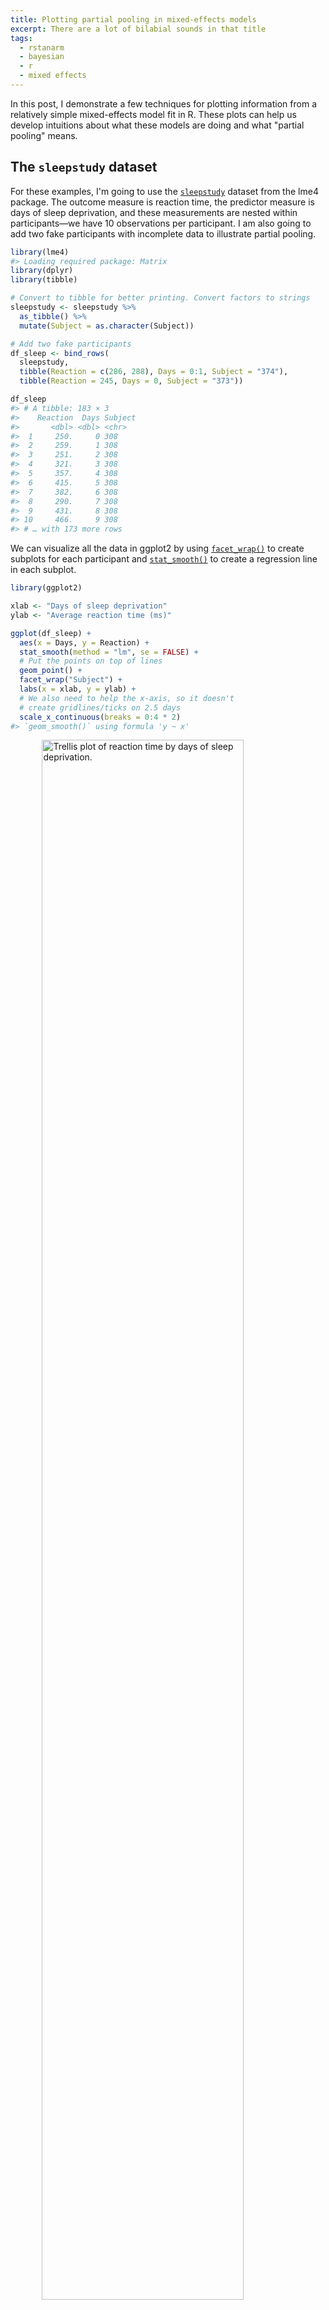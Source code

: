 ```yaml
---
title: Plotting partial pooling in mixed-effects models
excerpt: There are a lot of bilabial sounds in that title
tags:
  - rstanarm
  - bayesian
  - r
  - mixed effects
---
```




In this post, I demonstrate a few techniques for plotting information
from a relatively simple mixed-effects model fit in R. These plots can
help us develop intuitions about what these models are doing and what
"partial pooling" means.


## The `sleepstudy` dataset

For these examples, I'm going to use the
[`sleepstudy`](https://rdrr.io/pkg/lme4/man/sleepstudy.html) dataset from the lme4 package. The
outcome measure is reaction time, the predictor measure is days of sleep
deprivation, and these measurements are nested within participants—we
have 10 observations per participant. I am also going to add two fake
participants with incomplete data to illustrate partial pooling.


```r
library(lme4)
#> Loading required package: Matrix
library(dplyr)
library(tibble)

# Convert to tibble for better printing. Convert factors to strings
sleepstudy <- sleepstudy %>% 
  as_tibble() %>% 
  mutate(Subject = as.character(Subject))

# Add two fake participants
df_sleep <- bind_rows(
  sleepstudy,
  tibble(Reaction = c(286, 288), Days = 0:1, Subject = "374"),
  tibble(Reaction = 245, Days = 0, Subject = "373"))

df_sleep
#> # A tibble: 183 × 3
#>    Reaction  Days Subject
#>       <dbl> <dbl> <chr>  
#>  1     250.     0 308    
#>  2     259.     1 308    
#>  3     251.     2 308    
#>  4     321.     3 308    
#>  5     357.     4 308    
#>  6     415.     5 308    
#>  7     382.     6 308    
#>  8     290.     7 308    
#>  9     431.     8 308    
#> 10     466.     9 308    
#> # … with 173 more rows
```

We can visualize all the data in ggplot2 by using
[`facet_wrap()`](https://rdrr.io/pkg/ggplot2/man/facet_wrap.html) to create subplots for each
participant and [`stat_smooth()`](https://rdrr.io/pkg/ggplot2/man/geom_smooth.html) to create a
regression line in each subplot.


```r
library(ggplot2)

xlab <- "Days of sleep deprivation"
ylab <- "Average reaction time (ms)"

ggplot(df_sleep) + 
  aes(x = Days, y = Reaction) + 
  stat_smooth(method = "lm", se = FALSE) +
  # Put the points on top of lines
  geom_point() +
  facet_wrap("Subject") +
  labs(x = xlab, y = ylab) + 
  # We also need to help the x-axis, so it doesn't 
  # create gridlines/ticks on 2.5 days
  scale_x_continuous(breaks = 0:4 * 2)
#> `geom_smooth()` using formula 'y ~ x'
```

<img src="/figs/2017-06-22-plotting-partial-pooling-in-mixed-effects-models/facet-plot-1.png" title="Trellis plot of reaction time by days of sleep deprivation." alt="Trellis plot of reaction time by days of sleep deprivation." width="80%" style="display: block; margin: auto;" />

By the way, ggplot2 doesn't draw the regression lines outside of the
range of the data unless we set `fullrange = TRUE`. That's a helpful
feature for 374!


**Update: Douglas Bates did it first.** Someone sent me a link to [a
slide deck by Douglas
Bates](http://lme4.r-forge.r-project.org/slides/2011-03-16-Amsterdam/2Longitudinal.pdf),
lead author of the lme4 package, where he has some plots just like the
ones I demo in this post. He uses the `sleepstudy` dataset too---it's
his R package and his teaching dataset, after all---so the similarities
are uncanny but accidental. Origin of this post: I was [asked on
twitter](https://twitter.com/tcarpenter216/status/870746903889170432)
how to make a facet plot of a mixed effects model, [wrote up a quick
demo](http://rpubs.com/tjmahr/ggplot2-lme4-facet-plot) using the
convenient `sleepstudy` dataset, and then fleshed that demo into a
tutorial. By using his teaching dataset to illustrate some partial
pooling concepts, I ended up recreating some of his work on accident.
😬 [*Sept. 14, 2017*]
{: .notice--info}

## Complete pooling and no pooling models

Each one of these panels plotted above shows an independently estimated
regression line. This approach to fitting a separate line for each
participant is sometimes called the **no pooling** model because none of
the information from different participants is combined or *pooled*
together.

We fit a separate line for each cluster of data, unaware that any of the
other participants exist. The [`lmList()`](https://rdrr.io/pkg/lme4/man/lmList.html) function in
lme4 automates this process.


```r
df_no_pooling <- lmList(Reaction ~ Days | Subject, df_sleep) %>% 
  coef() %>% 
  # Subject IDs are stored as row-names. Make them an explicit column
  rownames_to_column("Subject") %>% 
  rename(Intercept = `(Intercept)`, Slope_Days = Days) %>% 
  add_column(Model = "No pooling") %>% 
  # Remove the participant who only had one data-point
  filter(Subject != "373")

head(df_no_pooling)
#>   Subject Intercept Slope_Days      Model
#> 1     308  244.1927  21.764702 No pooling
#> 2     309  205.0549   2.261785 No pooling
#> 3     310  203.4842   6.114899 No pooling
#> 4     330  289.6851   3.008073 No pooling
#> 5     331  285.7390   5.266019 No pooling
#> 6     332  264.2516   9.566768 No pooling
```

In contrast, we might consider a **complete pooling** model where all
the information from the participants is combined together. We fit a
single line for the combined data set, unaware that the data came from
different participants.


```r
# Fit a model on all the data pooled together
m_pooled <- lm(Reaction ~ Days, df_sleep) 

# Repeat the intercept and slope terms for each participant
df_pooled <- tibble(
  Model = "Complete pooling",
  Subject = unique(df_sleep$Subject),
  Intercept = coef(m_pooled)[1], 
  Slope_Days = coef(m_pooled)[2]
)

head(df_pooled)
#> # A tibble: 6 × 4
#>   Model            Subject Intercept Slope_Days
#>   <chr>            <chr>       <dbl>      <dbl>
#> 1 Complete pooling 308          252.       10.3
#> 2 Complete pooling 309          252.       10.3
#> 3 Complete pooling 310          252.       10.3
#> 4 Complete pooling 330          252.       10.3
#> 5 Complete pooling 331          252.       10.3
#> 6 Complete pooling 332          252.       10.3
```

We can compare these two approaches. Instead of calculating the
regression lines with `stat_smooth()`, we can use
[`geom_abline()`](https://rdrr.io/pkg/ggplot2/man/geom_abline.html) to draw the lines from our dataframe
of intercept and slope parameters.


```r
# Join the raw data so we can use plot the points and the lines.
df_models <- bind_rows(df_pooled, df_no_pooling) %>% 
  left_join(df_sleep, by = "Subject")

p_model_comparison <- ggplot(df_models) + 
  aes(x = Days, y = Reaction) + 
  # Set the color mapping in this layer so the points don't get a color
  geom_abline(
    aes(intercept = Intercept, slope = Slope_Days, color = Model),
    size = .75
  ) + 
  geom_point() +
  facet_wrap("Subject") +
  labs(x = xlab, y = ylab) + 
  scale_x_continuous(breaks = 0:4 * 2) + 
  # Fix the color palette 
  scale_color_brewer(palette = "Dark2") + 
  theme(legend.position = "top", legend.justification = "left")

p_model_comparison
```

<img src="/figs/2017-06-22-plotting-partial-pooling-in-mixed-effects-models/pooling-vs-no-pooling-1.png" title="Same trellis plot as above but with two regression lines per subplot to compare the two models." alt="Same trellis plot as above but with two regression lines per subplot to compare the two models." width="80%" style="display: block; margin: auto;" />

If we stare at this plot, a few things become apparent. The complete
pooling model estimates a single line, and we see that same line drawn
on every facet. One advantage is that the model can make a guess about
the line for 373 who only has one observation. That model looks pretty
terrible elsewhere—309, 310, etc.—because nobody is perfectly average.
In contrast, the no pooling model can follow the data, fitting the sharp
trend upwards in 308 and even capturing the negative slope in 335.

(Here's a fun question: Which approach has the better guess for 374's
line?)

The no pooling model cannot make a guess about 373. In [*Statistical
Rethinking*](http://xcelab.net/rm/statistical-rethinking/), McElreath
says these models have amnesia 😯:

> Many statistical models also have anterograde amnesia. As the models
> move from one cluster—individual, group, location—in the data to
> another, estimating parameters for each cluster, they forget
> everything about the previous clusters. They behave this way, because
> the assumptions force them to. Any of the models from previous
> chapters that used dummy variables to handle categories are programmed
> for amnesia. These models implicitly assume that nothing learned about
> any one category informs estimates for the other categories—the
> parameters are independent of one another and learn from completely
> separate portions of the data. This would be like forgetting you had
> ever been in a café, each time you go to a new café. Cafés do differ,
> but they are also alike.

Once the no pooling model draws the line for 372, and it completely
forgets everything it has seen and moves on to 373. It has to skip 373
because it cannot estimate a line from a single point, and it moves on.


## Improving estimates with a mixed-effects model

We can do better with mixed-effects models. In these models, we pool
information from all the lines together to improve our estimates of each
individual line. This approach is sometimes called **partial pooling**.
In particular, after seeing the 18 trend lines for the participants with
complete data, we can make an informed guess about the trend lines for
the two participants with incomplete data.

We can fit a classical mixed-effects model with the lme4 package:


```r
m <- lmer(Reaction ~ 1 + Days + (1 + Days | Subject), df_sleep)
arm::display(m)
#> lmer(formula = Reaction ~ 1 + Days + (1 + Days | Subject), data = df_sleep)
#>             coef.est coef.se
#> (Intercept) 252.54     6.43 
#> Days         10.45     1.54 
#> 
#> Error terms:
#>  Groups   Name        Std.Dev. Corr 
#>  Subject  (Intercept) 24.14         
#>           Days         5.92    0.07 
#>  Residual             25.48         
#> ---
#> number of obs: 183, groups: Subject, 20
#> AIC = 1783.4, DIC = 1787.8
#> deviance = 1779.6
```

The first two `coef.est` items are the "fixed effects" estimates; they
reflect the average intercept and slope parameters. For this example,
the values are practically the same as the complete-pooling estimates.
This model assumes that each participant's individual intercept and
slope parameters are deviations from this average, and these random
deviations drawn from a distribution of possible intercept and slope
parameters. These are "randomly varying" or "random effects". The
information in the `Error terms` area describes the distribution of the
effects. Because we have both fixed and random effects, we have a
"mixed-effects" model. Hence the name.

To visualize these estimates, we extract each participant's intercept
and slope using [`coef()`](https://rdrr.io/pkg/lme4/man/merMod-class.html).


```r
# Make a dataframe with the fitted effects
df_partial_pooling <- coef(m)[["Subject"]] %>% 
  rownames_to_column("Subject") %>% 
  as_tibble() %>% 
  rename(Intercept = `(Intercept)`, Slope_Days = Days) %>% 
  add_column(Model = "Partial pooling")

head(df_partial_pooling)
#> # A tibble: 6 × 4
#>   Subject Intercept Slope_Days Model          
#>   <chr>       <dbl>      <dbl> <chr>          
#> 1 308          254.      19.6  Partial pooling
#> 2 309          212.       1.73 Partial pooling
#> 3 310          213.       4.91 Partial pooling
#> 4 330          275.       5.64 Partial pooling
#> 5 331          274.       7.39 Partial pooling
#> 6 332          261.      10.2  Partial pooling
```

Update the previous plot with a dataframe of all three models'
estimates.


```r
df_models <- bind_rows(df_pooled, df_no_pooling, df_partial_pooling) %>% 
  left_join(df_sleep, by = "Subject")

# Replace the data-set of the last plot
p_model_comparison %+% df_models
```

<img src="/figs/2017-06-22-plotting-partial-pooling-in-mixed-effects-models/partial-pooling-vs-others-1.png" title="Update of previous plot with partially pooled regression lines added." alt="Update of previous plot with partially pooled regression lines added." width="80%" style="display: block; margin: auto;" />

Most of the time, the no pooling and partial pooling lines are on top of
each other. But when the two differ, it's because the partial pooling
model's line is pulled slightly towards the complete-pooling line.

We can appreciate the differences by zooming in on some participants.


```r
df_zoom <- df_models %>% 
  filter(Subject %in% c("335", "350", "373", "374"))

p_model_comparison %+% df_zoom
```

<img src="/figs/2017-06-22-plotting-partial-pooling-in-mixed-effects-models/zoomed-in-partial-pooling-1.png" title="Trellis plot of four participants to highlight the fine differences among the regression lines." alt="Trellis plot of four participants to highlight the fine differences among the regression lines." width="80%" style="display: block; margin: auto;" />

The negative line for 335 from the no pooling model gets a flatter slope
in the partial pooling model. The model knows that negative trends are
rather unlikely, so the it hedges its bets and pulls that line towards
the group average. Something similar happens with 350 where a sharp
slope is slightly attenuated. For the participants with incomplete data,
the partial pooling model is much more like the complete pooling model.
The complete pooling and the partial pooling lines are basically
parallel—i.e, they have the same slope. That's a reasonable guess given
so little information.


## It's shrinkage

The partial pooling model pulls more extreme estimates towards an
overall average. We can visualize this effect by plotting a scatterplot
of intercept and slope parameters from each model and connecting
estimates for the same participant.


```r
# Also visualize the point for the fixed effects
df_fixef <- tibble(
  Model = "Partial pooling (average)",
  Intercept = fixef(m)[1],
  Slope_Days = fixef(m)[2]
)

# Complete pooling / fixed effects are center of gravity in the plot
df_gravity <- df_pooled %>% 
  distinct(Model, Intercept, Slope_Days) %>% 
  bind_rows(df_fixef)
df_gravity
#> # A tibble: 2 × 3
#>   Model                     Intercept Slope_Days
#>   <chr>                         <dbl>      <dbl>
#> 1 Complete pooling               252.       10.3
#> 2 Partial pooling (average)      253.       10.5

df_pulled <- bind_rows(df_no_pooling, df_partial_pooling)

ggplot(df_pulled) + 
  aes(x = Intercept, y = Slope_Days, color = Model, shape = Model) + 
  geom_point(size = 2) + 
  geom_point(
    data = df_gravity, 
    size = 5,
    # Prevent size-5 point from showing in legend keys
    show.legend = FALSE
  ) + 
  # Draw an arrow connecting the observations between models
  geom_path(
    aes(group = Subject, color = NULL), 
    arrow = arrow(length = unit(.02, "npc")),
    show.legend = FALSE
  ) + 
  # Use ggrepel to jitter the labels away from the points
  ggrepel::geom_text_repel(
    aes(label = Subject, color = NULL), 
    data = df_no_pooling,
    show.legend = FALSE
  ) + 
  # Don't forget 373
  ggrepel::geom_text_repel(
    aes(label = Subject, color = NULL), 
    data = filter(df_partial_pooling, Subject == "373"),
    show.legend = FALSE
  ) + 
  theme(
    legend.position = "bottom", 
    legend.justification = "right"
  ) + 
  ggtitle("Pooling of regression parameters") + 
  xlab("Intercept estimate") + 
  ylab("Slope estimate") + 
  scale_shape_manual(values = c(15:18)) +
  scale_color_brewer(palette = "Dark2") 
```

<img src="/figs/2017-06-22-plotting-partial-pooling-in-mixed-effects-models/shrinkage-plot-1.png" title="Scatterplot of the model parameters showing how estimates from the no pooling model are pulled towards the completely pooled value." alt="Scatterplot of the model parameters showing how estimates from the no pooling model are pulled towards the completely pooled value." width="80%" style="display: block; margin: auto;" />

The average intercept and slope act like a center of gravity, pulling
values parameter estimates towards it. Hmm, maybe gravity is not quite
the right analogy, because the pull is greater for more extreme values.
The lines near that center point are very short; they get adjusted very
little. The lines in general get longer as we move away from the
complete pooling estimate. The fewer the observations in a cluster
(here, participants), the more information is borrowed from other
clusters, and the greater the pull towards the average estimate.
Participant 373 had one observation, so their slope estimate is the
average. Likewise, 374 had only two observations, so they get pulled the
farthest and receive a slope estimate near the overall average.

This effect is sometimes called *shrinkage*, because more extreme values
shrinkage are pulled towards a more reasonable, more average value. In
[the lme4 book](http://lme4.r-forge.r-project.org/), Douglas Bates
provides an alternative to *shrinkage*:

> The term "shrinkage" may have negative connotations. John Tukey
> preferred to refer to the process as the estimates for individual
> subjects "borrowing strength" from each other. This is a fundamental
> difference in the models underlying mixed-effects models versus
> strictly fixed effects models. In a mixed-effects model we assume that
> the levels of a grouping factor are a selection from a population and,
> as a result, can be expected to share characteristics to some degree.
> Consequently, the predictions from a mixed-effects model are
> attenuated relative to those from strictly fixed-effects models.

Shrinkage, borrowing strength 💪 ... Another term would also be
*regularization* if we think about how the model avoids overfitting by
the taming extreme estimates.

**This feature is why I use mixed effects models in my work.** If I have
a speech discrimination experiment and I want to describe a child's
speech perception ability, I am going to use the partially pooled,
shrunken, strength-borrowing, regularized, model-derived estimate of
their ability, because it uses more information. It's that simple to me.
Other disciplines might highlight other reasons to use these models, but
for me, it's partially pooling information that's the most attractive
feature.


## A topographic map of parameters

For the next visualization, we are going to visualize the distribution
of randomly varying effects. Honestly, I am partly including it just so
that I have a working ggplot2 version of how to make this plot online.
It's not a routine visualization, but it reveals a little more about
where estimates are being pulled towards.

I already remarked that the model estimates a distribution of intercept
and slope effects. We know where the center of that distribution is:
It's the fixed effects estimate, the center of gravity in the last plot.
What the model also needs to estimate is the variability/spread of
values around that center. Also, intercepts and slopes might be
correlated: Maybe the effect of an additional day on reaction time is
diminished for participants who are slower to respond in general. So,
the model also estimates the correlation of those effects too.

Imagine that the last plot is a landscape, and fixed effects point is
the peak of a hill. What were are going to do is draw a topographic map
with contour lines to show different elevation regions on that hill.

First, we need to extract the covariance matrix estimated by the model.


```r
# Extract the matrix
cov_mat <- VarCorr(m)[["Subject"]]

# Strip off some details so that just the useful part is printed
attr(cov_mat, "stddev") <- NULL
attr(cov_mat, "correlation") <- NULL
cov_mat
#>             (Intercept)      Days
#> (Intercept)  582.717345  9.897673
#> Days           9.897673 35.033088
```

The [`ellipse()`](https://rdrr.io/pkg/ellipse/man/ellipse.html) function takes a covariance matrix, a
center value, and quantile/confidence level and returns the points from
an oval around the center at the given confidence level. We create five
ellipses for different quantile levels.


```r
library(ellipse)
#> 
#> Attaching package: 'ellipse'
#> The following object is masked from 'package:graphics':
#> 
#>     pairs

# Helper function to make a data-frame of ellipse points that 
# includes the level as a column
make_ellipse <- function(cov_mat, center, level) {
  ellipse(cov_mat, centre = center, level = level) %>%
    as.data.frame() %>%
    add_column(level = level) %>% 
    as_tibble()
}

center <- fixef(m)
levels <- c(.1, .3, .5, .7, .9)

# Create an ellipse dataframe for each of the levels defined 
# above and combine them
df_ellipse <- levels %>%
  lapply(
    function(x) make_ellipse(cov_mat, center, level = x)
  ) %>% 
  bind_rows() %>% 
  rename(Intercept = `(Intercept)`, Slope_Days = Days)

df_ellipse
#> # A tibble: 500 × 3
#>    Intercept Slope_Days level
#>        <dbl>      <dbl> <dbl>
#>  1      261.       12.4   0.1
#>  2      260.       12.6   0.1
#>  3      260.       12.7   0.1
#>  4      259.       12.8   0.1
#>  5      258.       12.8   0.1
#>  6      258.       12.9   0.1
#>  7      257.       13.0   0.1
#>  8      257.       13.0   0.1
#>  9      256.       13.1   0.1
#> 10      255.       13.1   0.1
#> # … with 490 more rows
```

Then we add them onto our previous plot.


```r
ggplot(df_pulled) + 
  aes(x = Intercept, y = Slope_Days, color = Model, shape = Model) + 
  # Draw contour lines from the distribution of effects
  geom_path(
    aes(group = level, color = NULL, shape = NULL), 
    data = df_ellipse, 
    linetype = "dashed", 
    color = "grey40"
  ) + 
  geom_point(
    aes(shape = Model),
    data = df_gravity, 
    size = 5,
    show.legend = FALSE
  ) + 
  geom_point(size = 2) + 
  geom_path(
    aes(group = Subject, color = NULL), 
    arrow = arrow(length = unit(.02, "npc")),
    show.legend = FALSE
  ) + 
  theme(
    legend.position = "bottom", 
    legend.justification = "right"
  ) + 
  ggtitle("Topographic map of regression parameters") + 
  xlab("Intercept estimate") + 
  ylab("Slope estimate") + 
  scale_color_brewer(palette = "Dark2") +
  scale_shape_manual(values = c(15:18))
```

<img src="/figs/2017-06-22-plotting-partial-pooling-in-mixed-effects-models/topgraphic-map-1-1.png" title="The scatterplot of shrinkage of regression parameters updated with contour lines to show different confidence regions." alt="The scatterplot of shrinkage of regression parameters updated with contour lines to show different confidence regions." width="80%" style="display: block; margin: auto;" />

The ellipses provide a little more information about where the estimates
are being pulled. Even if some of the points are not being pulled
directly towards the center of gravity, nearly all of them are being
pulled into a higher confidence region.

There are a few tweaks we might consider for this plot. I don't think
the ovals need to be contained in the plot. The points are more
important, and the plotting boundaries should be set with respect to the
points. We can redefine the limits by using
[`coord_cartesian()`](https://rdrr.io/pkg/ggplot2/man/coord_cartesian.html). (Your aesthetic preferences
may differ. That's fine.)


```r
last_plot() +
  coord_cartesian(
    xlim = range(df_pulled$Intercept), 
    ylim = range(df_pulled$Slope_Days),
    expand = TRUE
  ) 
```

<img src="/figs/2017-06-22-plotting-partial-pooling-in-mixed-effects-models/topographic-map-2-1.png" title="Tweak of the above plot to cut off some of the ellipses so the focus is on the data." alt="Tweak of the above plot to cut off some of the ellipses so the focus is on the data." width="80%" style="display: block; margin: auto;" />

To go all out 😎, let's also label the contours with the confidence
levels. I see that the lower left area is relatively free of points, so
I can place the labels there. I filter down to just the ellipse points
in the bottom 25% of *x* and *y* values. That will keep points in that
lower left quadrant. Then I find the (*x*, *y*) point with the farthest
distance from the center as the location for my label. I make it sound
so easy but it took a lot of trial and error (including an an attempt to
use cosines).


```r
# Euclidean distance
contour_dist <- function(xs, ys, center_x, center_y) {
  x_diff <- (center_x - xs) ^ 2
  y_diff <- (center_y - ys) ^ 2
  sqrt(x_diff + y_diff)
}

# Find the point to label in each ellipse.
df_label_locations <- df_ellipse %>% 
  group_by(level) %>%
  filter(
    Intercept < quantile(Intercept, .25), 
    Slope_Days < quantile(Slope_Days, .25)
  ) %>% 
  # Compute distance from center.
  mutate(
    dist = contour_dist(Intercept, Slope_Days, fixef(m)[1], fixef(m)[2])
  ) %>% 
  # Keep smallest values.
  top_n(-1, wt = dist) %>% 
  ungroup()

# Tweak the last plot one more time!
last_plot() +
  geom_text(
    aes(label = level, color = NULL, shape = NULL), 
    data = df_label_locations, 
    nudge_x = .5, 
    nudge_y = .8, 
    size = 3.5, 
    color = "grey40"
  )
```

<img src="/figs/2017-06-22-plotting-partial-pooling-in-mixed-effects-models/topographic-map-3-1.png" title="Final variant of the above plot with the confidence regions labelled." alt="Final variant of the above plot with the confidence regions labelled." width="80%" style="display: block; margin: auto;" />

Are you feeling satisfied? I feel satisfied.


## Bonus: Plotting lines from a Bayesian mixed effects model

This last part is more of a code demo than a walkthrough. I call myself
a Bayesian. Visualizing uncertainty is [one of my things
here](/visualizing-uncertainty-rstanarm/), so I would be remiss if I
didn't also demo how to do some plots using posterior samples.

Conceptually, the classical model above estimated a single set of
partially pooled regression lines. With the Bayesian model, we can
sample from a posterior distribution of partially pooled regression
lines. Instead of one line for each participant, there's an entire
distribution of them for each participant. This distribution lets us
quantify our uncertainty about each part of our model.

First, we fit the model in RStanARM with weakly informative priors.


```r
library(rstanarm)
#> Loading required package: Rcpp
#> This is rstanarm version 2.21.3
#> - See https://mc-stan.org/rstanarm/articles/priors for changes to default priors!
#> - Default priors may change, so it's safest to specify priors, even if equivalent to the defaults.
#> - For execution on a local, multicore CPU with excess RAM we recommend calling
#>   options(mc.cores = parallel::detectCores())
```


```r
# Update 2021-02: Prior to mid-2020 priors were autoscaled (so `autoscale =
# TRUE`) was implicity set. But now they are no longer autoscaled. The code has
# been updated to use the autoscaling.
b <- stan_glmer(
  Reaction ~ Days + (Days | Subject),
  family = gaussian(),
  data = df_sleep,
  prior = normal(0, 2, autoscale = TRUE),
  prior_intercept = normal(0, 5, autoscale = TRUE),
  prior_covariance = decov(regularization = 2),
  prior_aux = cauchy(0, 1, autoscale = TRUE), 
  # reproducible blogging
  seed = 20211116
)
```

We get a similar overview as [`arm::display()`](https://rdrr.io/pkg/arm/man/display.html) when
we print the model.


```r
b
#> stan_glmer
#>  family:       gaussian [identity]
#>  formula:      Reaction ~ Days + (Days | Subject)
#>  observations: 183
#> ------
#>             Median MAD_SD
#> (Intercept) 252.3    6.2 
#> Days         10.4    1.7 
#> 
#> Auxiliary parameter(s):
#>       Median MAD_SD
#> sigma 25.7    1.6  
#> 
#> Error terms:
#>  Groups   Name        Std.Dev. Corr
#>  Subject  (Intercept) 24           
#>           Days         7       0.06
#>  Residual             26           
#> Num. levels: Subject 20 
#> 
#> ------
#> * For help interpreting the printed output see ?print.stanreg
#> * For info on the priors used see ?prior_summary.stanreg
```

We have posterior distribution of values now! That means instead of one
"center of gravity" point, we have 4,000 plausible points for our
central value. The center of our former contour plot has its own contour
plot. That's Bayes for you. We can plot that easily with
[`stat_density_2d()`](https://rdrr.io/pkg/ggplot2/man/geom_density_2d.html). We set the coordinate limits
to be the same as the last plot, just so that we don't exaggerate the
uncertainty around the central point by drawing a gigantic contour
surface.


```r
# Get a dataframe: One row per posterior sample
df_posterior <- b %>% 
  as.data.frame() %>% 
  as_tibble()

ggplot(df_posterior) + 
  aes(x = `(Intercept)`, y = `Days`) + 
  # Calculate the density
  stat_density_2d(aes(fill = stat(level)), geom = "polygon") +
  ggtitle("Where's the average intercept and slope?") + 
  xlab("Estimate for average intercept") + 
  ylab("Estimate for average slope") +
  # Use the same coordinate limits as last plot
  coord_cartesian(
    xlim = range(df_pulled$Intercept), 
    ylim = range(df_pulled$Slope_Days),
    expand = TRUE
  ) + 
  guides(fill = "none")
```

<img src="/figs/2017-06-22-plotting-partial-pooling-in-mixed-effects-models/posterior-of-central-point-1.png" title="Contour map of the posterior values of the average intercept and slope values." alt="Contour map of the posterior values of the average intercept and slope values." width="80%" style="display: block; margin: auto;" />

For each participant, we have 4,000 partially-pooled regression lines
too, so we can visualize our uncertainty for each participant's
individual regression line.

Let's finish by drawing a sample of those lines for a faceted plot. We
have to do a bunch of data wrangling to get a dataframe with one row per
subject per posterior sample.


```r
# For each sample, add the average intercept and average slope values to each
# participant's deviation from that average. These yields the intercept and
# slope parameters for each participant.
df_effects <- df_posterior %>%
  mutate(
    # Find all the columns with the pattern "b[(Intercept". Add the column
    # `(Intercept)` to each of those columns.
    across(
      .cols = matches("b\\[\\(Intercept"), 
      .fns = ~ . + `(Intercept)`
    ),
    # Again for slope
    across(
      .cols = matches("b\\[Day"), 
      .fns = ~ . + Days
    )
  )

# Convert to a long format
df_long_effects <- df_effects %>%
  select(matches("b\\[")) %>%
  rowid_to_column("draw") %>%
  tidyr::pivot_longer(
    cols = c(-draw),
    # when we make new columns with pivot_ functions, the
    # they get quotes
    names_to = "Parameter", 
    values_to = "Value"
  )

# Extract the effect type and subject number from each parameter name
df_long_effects <- df_long_effects %>% 
  mutate(
    Effect = Parameter %>% 
      stringr::str_detect("Intercept") %>%
      ifelse(., "Intercept", "Slope_Day"),
    Subject = Parameter %>%
      stringr::str_extract("\\d\\d\\d")
  ) %>% 
  select(draw, Subject, Effect, Value)

# Finally!
df_long_effects
#> # A tibble: 160,000 × 4
#>     draw Subject Effect     Value
#>    <int> <chr>   <chr>      <dbl>
#>  1     1 308     Intercept 256.  
#>  2     1 308     Slope_Day  19.5 
#>  3     1 309     Intercept 208.  
#>  4     1 309     Slope_Day   2.49
#>  5     1 310     Intercept 197.  
#>  6     1 310     Slope_Day   9.00
#>  7     1 330     Intercept 281.  
#>  8     1 330     Slope_Day   5.21
#>  9     1 331     Intercept 307.  
#> 10     1 331     Slope_Day   1.16
#> # … with 159,990 more rows
```

Now that we have the data in the right shape, we are going randomly
choose 50 posterior samples and plot those lines alongside the observed
data.


```r
# For reproducibility
set.seed(20220330)

df_samples <- df_long_effects %>%
  filter(draw %in% sample(1:4000, size = 50)) %>%
  tidyr::pivot_wider(names_from = Effect, values_from = Value)
df_samples
#> # A tibble: 1,000 × 4
#>     draw Subject Intercept Slope_Day
#>    <int> <chr>       <dbl>     <dbl>
#>  1    93 308          254.    17.6  
#>  2    93 309          217.     2.87 
#>  3    93 310          202.     5.61 
#>  4    93 330          250.    11.7  
#>  5    93 331          262.     8.65 
#>  6    93 332          242.    12.0  
#>  7    93 333          258.    15.8  
#>  8    93 334          232.    12.2  
#>  9    93 335          240.     0.869
#> 10    93 337          283.    18.9  
#> # … with 990 more rows

ggplot(df_sleep) +
  aes(x = Days, y = Reaction) +
  geom_abline(
    aes(intercept = Intercept, slope = Slope_Day), 
    data = df_samples, 
    color = "#3366FF", 
    alpha = .1
  ) +
  geom_point() +
  facet_wrap("Subject") + 
  scale_x_continuous(breaks = 0:4 * 2) + 
  labs(x = xlab, y = ylab) 
```

<img src="/figs/2017-06-22-plotting-partial-pooling-in-mixed-effects-models/posterior-of-indvidual-lines-1.png" title="Final trellis plot updated to show 50 regression lines for each participant. The lines fan out for the two participants with incomplete data." alt="Final trellis plot updated to show 50 regression lines for each participant. The lines fan out for the two participants with incomplete data." width="80%" style="display: block; margin: auto;" />

For the participants with complete data, the lines pile up and form a
narrow band, indicating a low degree of uncertainty. In the final two
panels, however, we only have limited data, and the sample of lines fan
out and cover many different plausible trajectories.

The uncertainty is more dramatic if we draw a contour plot for each
participant—basically, drawing each participants' mostly likely
locations in the landscape of parameter values.


```r
df_effects_all_wide <- df_long_effects %>% 
  tidyr::pivot_wider(names_from = Effect, values_from = Value)

ggplot(df_effects_all_wide) + 
  aes(x = Intercept, y = Slope_Day) + 
  stat_density_2d(
    aes(fill = stat(level)), 
    geom = "polygon", 
    # normalized density so all colors appear in each plot
    contour_var = "ndensity"
  ) +
  facet_wrap("Subject") + 
  xlab("Intercept estimate") + 
  ylab("Slope estimate") +
  guides(fill = "none")
```

<img src="/figs/2017-06-22-plotting-partial-pooling-in-mixed-effects-models/posterior-of-indvidual-parameters-1.png" title="Density contour plots for each participant to visualize the larger uncertainty in the participants with incomplete data." alt="Density contour plots for each participant to visualize the larger uncertainty in the participants with incomplete data." width="80%" style="display: block; margin: auto;" />

For 373 and 374, the contour regions/ink-splats are very tall: A lot of
slope values are plausible. The region for 374 is more off center and
slightly narrow than that of 373: That extra data point matters.

***

Funnily enough, this post started as a quick write-up of a [demo I
wrote](http://rpubs.com/tjmahr/ggplot2-lme4-facet-plot), but it kind of
spiraled out of control. I hope this write-up helps students and users
understand mixed-effects models at a more intuitive level.

I had formally learned about these models twice in graduate school. In
psychology, we were told to use them if we wanted to make inferences
about a larger population of subjects or stimulus items. In educational
psychology, we were told to use them to capture the sources of variances
in a nested data-set: Kids nested in classrooms nested in schools, etc.
It wasn't until I taught myself Bayesian stats that I learned about
third reason to use them: They pool information across different units,
providing regularized model estimates. I find this rationale most
intuitive. The [Gelman and Hill book](http://amzn.to/2rVRZmw) and
[*Statistical Rethinking*](http://amzn.to/2ty0C3T) both discuss the
partial pooling description of these models. (Ooooh, as I added the
*Rethinking* link, I just noticed that I created a ggplot2 version of
the plot from the cover of that book. 😆)






***

*Last knitted on 2022-05-27. [Source code on
GitHub](https://github.com/tjmahr/tjmahr.github.io/blob/master/_R/2017-06-22-plotting-partial-pooling-in-mixed-effects-models.Rmd).*[^si] 

[^si]: 
    
    ```r
    .session_info
    #> ─ Session info ───────────────────────────────────────────────────────────────
    #>  setting      value
    #>  version      R version 4.2.0 (2022-04-22 ucrt)
    #>  os           Windows 10 x64 (build 22000)
    #>  system       x86_64, mingw32
    #>  ui           RTerm
    #>  language     (EN)
    #>  collate      English_United States.utf8
    #>  ctype        English_United States.utf8
    #>  tz           America/Chicago
    #>  date         2022-05-27
    #>  pandoc       NA
    #>  stan (rstan) 2.21.0
    #> 
    #> ─ Packages ───────────────────────────────────────────────────────────────────
    #>  ! package      * version  date (UTC) lib source
    #>    abind          1.4-5    2016-07-21 [1] CRAN (R 4.2.0)
    #>    arm            1.12-2   2021-10-15 [1] CRAN (R 4.2.0)
    #>    assertthat     0.2.1    2019-03-21 [1] CRAN (R 4.2.0)
    #>    base64enc      0.1-3    2015-07-28 [1] CRAN (R 4.2.0)
    #>    bayesplot      1.9.0    2022-03-10 [1] CRAN (R 4.2.0)
    #>    boot           1.3-28   2021-05-03 [2] CRAN (R 4.2.0)
    #>    cachem         1.0.6    2021-08-19 [1] CRAN (R 4.2.0)
    #>    callr          3.7.0    2021-04-20 [1] CRAN (R 4.2.0)
    #>    cli            3.3.0    2022-04-25 [1] CRAN (R 4.2.0)
    #>    coda           0.19-4   2020-09-30 [1] CRAN (R 4.2.0)
    #>    codetools      0.2-18   2020-11-04 [2] CRAN (R 4.2.0)
    #>    colorspace     2.0-3    2022-02-21 [1] CRAN (R 4.2.0)
    #>    colourpicker   1.1.1    2021-10-04 [1] CRAN (R 4.2.0)
    #>    crayon         1.5.1    2022-03-26 [1] CRAN (R 4.2.0)
    #>    crosstalk      1.2.0    2021-11-04 [1] CRAN (R 4.2.0)
    #>    DBI            1.1.2    2021-12-20 [1] CRAN (R 4.2.0)
    #>    digest         0.6.29   2021-12-01 [1] CRAN (R 4.2.0)
    #>    downlit        0.4.0    2021-10-29 [1] CRAN (R 4.2.0)
    #>    dplyr        * 1.0.9    2022-04-28 [1] CRAN (R 4.2.0)
    #>    DT             0.23     2022-05-10 [1] CRAN (R 4.2.0)
    #>    dygraphs       1.1.1.6  2018-07-11 [1] CRAN (R 4.2.0)
    #>    ellipse      * 0.4.2    2020-05-27 [1] CRAN (R 4.2.0)
    #>    ellipsis       0.3.2    2021-04-29 [1] CRAN (R 4.2.0)
    #>    evaluate       0.15     2022-02-18 [1] CRAN (R 4.2.0)
    #>    fansi          1.0.3    2022-03-24 [1] CRAN (R 4.2.0)
    #>    farver         2.1.0    2021-02-28 [1] CRAN (R 4.2.0)
    #>    fastmap        1.1.0    2021-01-25 [1] CRAN (R 4.2.0)
    #>    generics       0.1.2    2022-01-31 [1] CRAN (R 4.2.0)
    #>    ggplot2      * 3.3.6    2022-05-03 [1] CRAN (R 4.2.0)
    #>    ggrepel        0.9.1    2021-01-15 [1] CRAN (R 4.2.0)
    #>    ggridges       0.5.3    2021-01-08 [1] CRAN (R 4.2.0)
    #>    git2r          0.30.1   2022-03-16 [1] CRAN (R 4.2.0)
    #>    glue           1.6.2    2022-02-24 [1] CRAN (R 4.2.0)
    #>    gridExtra      2.3      2017-09-09 [1] CRAN (R 4.2.0)
    #>    gtable         0.3.0    2019-03-25 [1] CRAN (R 4.2.0)
    #>    gtools         3.9.2.1  2022-05-23 [1] CRAN (R 4.2.0)
    #>    here           1.0.1    2020-12-13 [1] CRAN (R 4.2.0)
    #>    highr          0.9      2021-04-16 [1] CRAN (R 4.2.0)
    #>    htmltools      0.5.2    2021-08-25 [1] CRAN (R 4.2.0)
    #>    htmlwidgets    1.5.4    2021-09-08 [1] CRAN (R 4.2.0)
    #>    httpuv         1.6.5    2022-01-05 [1] CRAN (R 4.2.0)
    #>    igraph         1.3.1    2022-04-20 [1] CRAN (R 4.2.0)
    #>    inline         0.3.19   2021-05-31 [1] CRAN (R 4.2.0)
    #>    isoband        0.2.5    2021-07-13 [1] CRAN (R 4.2.0)
    #>    knitr        * 1.39     2022-04-26 [1] CRAN (R 4.2.0)
    #>    labeling       0.4.2    2020-10-20 [1] CRAN (R 4.2.0)
    #>    later          1.3.0    2021-08-18 [1] CRAN (R 4.2.0)
    #>    lattice        0.20-45  2021-09-22 [2] CRAN (R 4.2.0)
    #>    lifecycle      1.0.1    2021-09-24 [1] CRAN (R 4.2.0)
    #>    lme4         * 1.1-29   2022-04-07 [1] CRAN (R 4.2.0)
    #>    loo            2.5.1    2022-03-24 [1] CRAN (R 4.2.0)
    #>    magrittr       2.0.3    2022-03-30 [1] CRAN (R 4.2.0)
    #>    markdown       1.1      2019-08-07 [1] CRAN (R 4.2.0)
    #>    MASS           7.3-56   2022-03-23 [2] CRAN (R 4.2.0)
    #>    Matrix       * 1.4-1    2022-03-23 [2] CRAN (R 4.2.0)
    #>    matrixStats    0.62.0   2022-04-19 [1] CRAN (R 4.2.0)
    #>    memoise        2.0.1    2021-11-26 [1] CRAN (R 4.2.0)
    #>    mgcv           1.8-40   2022-03-29 [2] CRAN (R 4.2.0)
    #>    mime           0.12     2021-09-28 [1] CRAN (R 4.2.0)
    #>    miniUI         0.1.1.1  2018-05-18 [1] CRAN (R 4.2.0)
    #>    minqa          1.2.4    2014-10-09 [1] CRAN (R 4.2.0)
    #>    munsell        0.5.0    2018-06-12 [1] CRAN (R 4.2.0)
    #>    nlme           3.1-157  2022-03-25 [2] CRAN (R 4.2.0)
    #>    nloptr         2.0.2    2022-05-19 [1] CRAN (R 4.2.0)
    #>    pillar         1.7.0    2022-02-01 [1] CRAN (R 4.2.0)
    #>    pkgbuild       1.3.1    2021-12-20 [1] CRAN (R 4.2.0)
    #>    pkgconfig      2.0.3    2019-09-22 [1] CRAN (R 4.2.0)
    #>    plyr           1.8.7    2022-03-24 [1] CRAN (R 4.2.0)
    #>    prettyunits    1.1.1    2020-01-24 [1] CRAN (R 4.2.0)
    #>    processx       3.5.3    2022-03-25 [1] CRAN (R 4.2.0)
    #>    promises       1.2.0.1  2021-02-11 [1] CRAN (R 4.2.0)
    #>    ps             1.7.0    2022-04-23 [1] CRAN (R 4.2.0)
    #>    purrr          0.3.4    2020-04-17 [1] CRAN (R 4.2.0)
    #>    R6             2.5.1    2021-08-19 [1] CRAN (R 4.2.0)
    #>    ragg           1.2.2    2022-02-21 [1] CRAN (R 4.2.0)
    #>    RColorBrewer   1.1-3    2022-04-03 [1] CRAN (R 4.2.0)
    #>    Rcpp         * 1.0.8.3  2022-03-17 [1] CRAN (R 4.2.0)
    #>  D RcppParallel   5.1.5    2022-01-05 [1] CRAN (R 4.2.0)
    #>    reshape2       1.4.4    2020-04-09 [1] CRAN (R 4.2.0)
    #>    rlang          1.0.2    2022-03-04 [1] CRAN (R 4.2.0)
    #>    rprojroot      2.0.3    2022-04-02 [1] CRAN (R 4.2.0)
    #>    rstan          2.21.5   2022-04-11 [1] CRAN (R 4.2.0)
    #>    rstanarm     * 2.21.3   2022-04-09 [1] CRAN (R 4.2.0)
    #>    rstantools     2.2.0    2022-04-08 [1] CRAN (R 4.2.0)
    #>    rstudioapi     0.13     2020-11-12 [1] CRAN (R 4.2.0)
    #>    scales         1.2.0    2022-04-13 [1] CRAN (R 4.2.0)
    #>    sessioninfo    1.2.2    2021-12-06 [1] CRAN (R 4.2.0)
    #>    shiny          1.7.1    2021-10-02 [1] CRAN (R 4.2.0)
    #>    shinyjs        2.1.0    2021-12-23 [1] CRAN (R 4.2.0)
    #>    shinystan      2.6.0    2022-03-03 [1] CRAN (R 4.2.0)
    #>    shinythemes    1.2.0    2021-01-25 [1] CRAN (R 4.2.0)
    #>    StanHeaders    2.21.0-7 2020-12-17 [1] CRAN (R 4.2.0)
    #>    stringi        1.7.6    2021-11-29 [1] CRAN (R 4.2.0)
    #>    stringr        1.4.0    2019-02-10 [1] CRAN (R 4.2.0)
    #>    survival       3.3-1    2022-03-03 [2] CRAN (R 4.2.0)
    #>    systemfonts    1.0.4    2022-02-11 [1] CRAN (R 4.2.0)
    #>    textshaping    0.3.6    2021-10-13 [1] CRAN (R 4.2.0)
    #>    threejs        0.3.3    2020-01-21 [1] CRAN (R 4.2.0)
    #>    tibble       * 3.1.7    2022-05-03 [1] CRAN (R 4.2.0)
    #>    tidyr          1.2.0    2022-02-01 [1] CRAN (R 4.2.0)
    #>    tidyselect     1.1.2    2022-02-21 [1] CRAN (R 4.2.0)
    #>    utf8           1.2.2    2021-07-24 [1] CRAN (R 4.2.0)
    #>    vctrs          0.4.1    2022-04-13 [1] CRAN (R 4.2.0)
    #>    withr          2.5.0    2022-03-03 [1] CRAN (R 4.2.0)
    #>    xfun           0.31     2022-05-10 [1] CRAN (R 4.2.0)
    #>    xtable         1.8-4    2019-04-21 [1] CRAN (R 4.2.0)
    #>    xts            0.12.1   2020-09-09 [1] CRAN (R 4.2.0)
    #>    zoo            1.8-10   2022-04-15 [1] CRAN (R 4.2.0)
    #> 
    #>  [1] C:/Users/Tristan/AppData/Local/R/win-library/4.2
    #>  [2] C:/Program Files/R/R-4.2.0/library
    #> 
    #>  D ── DLL MD5 mismatch, broken installation.
    #> 
    #> ──────────────────────────────────────────────────────────────────────────────
    ```
